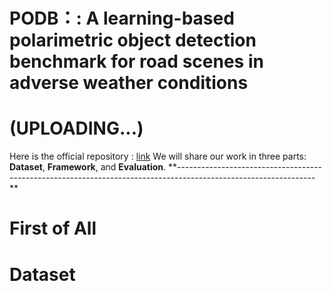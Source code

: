 # PODB：: A learning-based polarimetric object detection benchmark for road scenes in adverse weather conditions
# (UPLOADING...)
Here is the official repository : [link](https://github.com/zhuz-bit/PODB/tree/main)
We will share our work in three parts: **Dataset**, **Framework**, and **Evaluation**.
**----------------------------------------------------------------------------------------------------------------
**

# **First of All**




# **Dataset**
